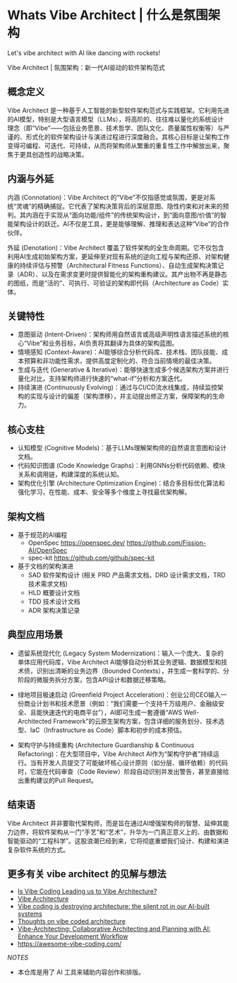 # Whats Vibe Architect | 什么是氛围架构
Let's vibe architect with AI like dancing with rockets!

Vibe Architect | 氛围架构：新一代AI驱动的软件架构范式

## 概念定义
Vibe Architect 是一种基于人工智能的新型软件架构范式与实践框架。它利用先进的AI模型，特别是大型语言模型（LLMs），将高阶的、往往难以量化的系统设计理念（即“Vibe”——包括业务愿景、技术哲学、团队文化、质量属性权衡等）与严谨的、形式化的软件架构设计与演进过程进行深度融合。其核心目标是让架构工作变得可编程、可迭代、可持续，从而将架构师从繁重的重复性工作中解放出来，聚焦于更具创造性的战略决策。

## 内涵与外延
内涵 (Connotation)：Vibe Architect 的“Vibe”不仅指感觉或氛围，更是对系统“灵魂”的精确捕捉。它代表了架构决策背后的深层意图、隐性约束和对未来的预判。其内涵在于实现从“面向功能/组件”的传统架构设计，到“面向意图/价值”的智能架构设计的跃迁。AI不仅是工具，更是能够理解、推理和表达这种“Vibe”的合作伙伴。

外延 (Denotation)：Vibe Architect 覆盖了软件架构的全生命周期。它不仅包含利用AI生成初始架构方案，更延伸至对现有系统的逆向工程与架构还原、对架构健康的持续评估与预警（Architectural Fitness Functions）、自动生成架构决策记录（ADR）、以及在需求变更时提供智能化的架构重构建议。其产出物不再是静态的图纸，而是“活的”、可执行、可验证的架构即代码（Architecture as Code）实体。


## 关键特性

- 意图驱动 (Intent-Driven)：架构师用自然语言或高级声明性语言描述系统的核心“Vibe”和业务目标，AI负责将其翻译为具体的架构蓝图。
- 情境感知 (Context-Aware)：AI能够综合分析代码库、技术栈、团队技能、成本预算和非功能性需求，提供高度定制化的、符合当前情境的最佳决策。
- 生成与迭代 (Generative & Iterative)：能够快速生成多个候选架构方案并进行量化对比，支持架构师进行快速的“what-if”分析和方案迭代。
- 持续演进 (Continuously Evolving)：通过与CI/CD流水线集成，持续监控架构的实现与设计的偏差（架构漂移），并主动提出修正方案，保障架构的生命力。

## 核心支柱

- 认知模型 (Cognitive Models)：基于LLMs理解架构师的自然语言意图和设计文档。
- 代码知识图谱 (Code Knowledge Graphs)：利用GNNs分析代码依赖、模块关系和调用链，构建深度的系统认知。
- 架构优化引擎 (Architecture Optimization Engine)：结合多目标优化算法和强化学习，在性能、成本、安全等多个维度上寻找最优架构解。

## 架构文档

- 基于规范的AI编程
  - OpenSpec <https://openspec.dev/> <https://github.com/Fission-AI/OpenSpec> 
  - spec-kit <https://github.com/github/spec-kit> 
- 基于文档的架构演进
  - SAD 软件架构设计 (相关 PRD 产品需求文档，DRD 设计需求文档，TRD 技术需求文档)
  - HLD 概要设计文档
  - TDD 技术设计文档
  - ADR 架构决策记录 

## 典型应用场景

-  遗留系统现代化 (Legacy System Modernization)：输入一个庞大、复杂的单体应用代码库，Vibe Architect AI能够自动分析其业务逻辑、数据模型和技术债，识别出清晰的业务边界（Bounded Contexts），并生成一套科学的、分阶段的微服务拆分方案，包含API设计和数据迁移策略。

- 绿地项目极速启动 (Greenfield Project Acceleration)：创业公司CEO输入一份商业计划书和技术愿景（例如：“我们需要一个支持千万级用户、金融级安全、且能快速迭代的电商平台”），AI即可生成一套遵循“AWS Well-Architected Framework”的云原生架构方案，包含详细的服务划分、技术选型、IaC（Infrastructure as Code）脚本和初步的成本预估。

- 架构守护与持续重构 (Architecture Guardianship & Continuous Refactoring)：在大型项目中，Vibe Architect AI作为“架构守护者”持续运行。当有开发人员提交了可能破坏核心设计原则（如分层、循环依赖）的代码时，它能在代码审查（Code Review）阶段自动识别并发出警告，甚至直接给出重构建议的Pull Request。

## 结束语

Vibe Architect 并非要取代架构师，而是旨在通过AI增强架构师的智慧、延伸其能力边界，将软件架构从一门“手艺”和“艺术”，升华为一门真正意义上的、由数据和智能驱动的“工程科学”。这股浪潮已经到来，它将彻底重塑我们设计、构建和演进复杂软件系统的方式。

## 更多有关 vibe architect 的见解与想法

- [Is Vibe Coding Leading us to Vibe Architecture?](https://inclusioncloud.com/insights/blog/vibe-coding-vibe-architecture/)
- [Vibe Architecture](https://www.linkedin.com/pulse/vibe-architecture-paul-cooper-annje/)
- [Vibe coding is destroying architecture: the silent rot in our AI-built systems](https://medium.com/@dev_tips/vibe-coding-is-destroying-architecture-the-silent-rot-in-our-ai-built-systems-059141488dc5)
- [Thoughts on vibe coded architecture](https://www.reddit.com/r/vibecoding/comments/1n66j86/thoughts_on_vibe_coded_architecture/)
- [Vibe-Architecting: Collaborative Architecting and Planning with AI: Enhance Your Development Workflow](https://corti.com/vibe-architecting-collaborative-architecting-and-planning-with-ai-enhance-your-development-workflow/)
- <https://awesome-vibe-coding.com/>


*NOTES*
- 本仓库是用了 AI 工具来辅助内容创作和排版。
